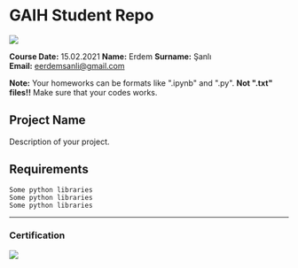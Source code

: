 # GAIH Student Repo 
![](img/logo.png)

**Course Date:** 15.02.2021
**Name:** Erdem 
**Surname:** Şanlı  
**Email:** eerdemsanli@gmail.com 

**Note:** Your homeworks can be formats like ".ipynb" and ".py". **Not ".txt" files!!** Make sure that your codes works.  

## Project Name
Description of your project.

## Requirements
```
Some python libraries
Some python libraries
Some python libraries
```
---

### Certification
![](img/certificate_ex.png)

